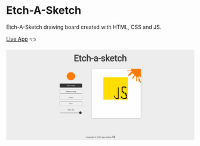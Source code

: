# Etch-A-Sketch

Etch-A-Sketch drawing board created with HTML, CSS and JS.

[Live App](https://alex-dishen.github.io/etch-a-sketch/) :point_left:

![Preview](img/etch-a-sketch.png)